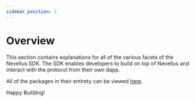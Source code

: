 ```yaml
---
sidebar_position: 1
---
```


# Overview

This section contains explanations for all of the various facets of the Nevellus SDK. The SDK enables developers to build on top of Nevellus and interact with the protocol from their own dapp.

All of the packages in their entirety can be viewed [here](https://github.com/nevellusdex/sdk).

Happy Building!
